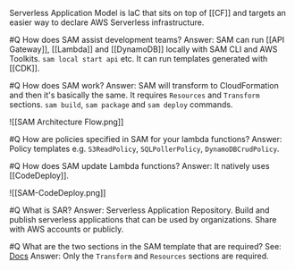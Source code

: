 Serverless Application Model is IaC that sits on top of [[CF]] and targets an easier way to declare AWS Serverless infrastructure.

#Q How does SAM assist development teams?
Answer: SAM can run [[API Gateway]], [[Lambda]] and [[DynamoDB]] locally with SAM CLI and AWS Toolkits. `sam local start api` etc. It can run templates generated with [[CDK]].

#Q How does SAM work?
Answer: SAM will transform to CloudFormation and then it's basically the same. It requires `Resources` and `Transform` sections. `sam build`, `sam package`
 and `sam deploy` commands.
 
 ![[SAM Architecture Flow.png]]

#Q How are policies specified in SAM for your lambda functions?
Answer: Policy templates e.g. `S3ReadPolicy`, `SQLPollerPolicy`, `DynamoDBCrudPolicy`.

#Q How does SAM update Lambda functions?
Answer: It natively uses [[CodeDeploy]].

![[SAM-CodeDeploy.png]]

#Q What is SAR?
Answer: Serverless Application Repository. Build and publish serverless applications that can be used by organizations. Share with AWS accounts or publicly.

#Q What are the two sections in the SAM template that are required?
See: [Docs](https://docs.aws.amazon.com/serverless-application-model/latest/developerguide/sam-specification-template-anatomy.html)
Answer: Only the `Transform` and `Resources` sections are required.